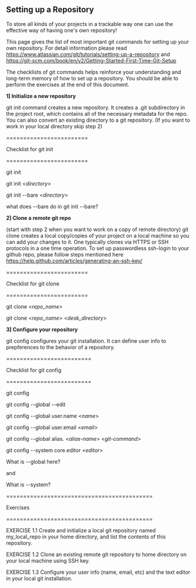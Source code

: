
## Setting up a Repository

To store all kinds of your projects in a trackable way one can use the effective way of having one's own repository!

This page gives the list of most important git commands for setting up your own repository. 
For detail information please read
https://www.atlassian.com/git/tutorials/setting-up-a-repository and 
https://git-scm.com/book/en/v2/Getting-Started-First-Time-Git-Setup

The checklists of git commands helps reinforce your understanding and long-term memory of how to set up a repository.
You should be able to perform the exercises at the end of this document.


**1] Initialize a new repository** 

git init command creates a new repository. It creates a .git subdirectory in the project root, which contains all of the necessary metadata for the repo. You can also convert an existing directory to a git repository. (If you want to work in your local directory skip step 2)

========================

Checklist for git init

========================

git init

git init <*directory*>

git init --bare <*directory*>

what does --bare do in git init --bare?


**2] Clone a remote git repo** 

(start with step 2 when you want to work on a copy of remote directory)
git clone creates a local copy/copies of your project on a local machine so you can add your changes to it. One typically clones via HTTPS or SSH protocols in a one time operation. To set up passwordless ssh-login to your github repo, please follow steps mentioned here https://help.github.com/articles/generating-an-ssh-key/

========================

Checklist for git clone

========================

git clone  <*repo_name*>

git clone  <*repo_name*>  <*desk_directory*>


**3] Configure your repository** 

git config configures your git installation. It can define user info to prepferences to the behavior of a
repository.

=========================

Checklist for git config

=========================

git config

git config --global --edit

git config --global user.name  <*name*>

git config --global user.email  <*email*>

git config --global alias. <*alias-name*>  <*git-command*>

git config --system core.editor  <*editor*>

What is --global here?

and

What is --system?


===========================================

Exercises

===========================================

EXERCISE 1.1 Create and initialize a local git repository named my_local_repo in your home directory, and list the contents of this repository.

EXERCISE 1.2 Clone an existing remote git repository to home directory on your local machine using SSH key.

EXERCISE 1.3 Configure your user info (name, email, etc) and the text editor in your local git installation.

